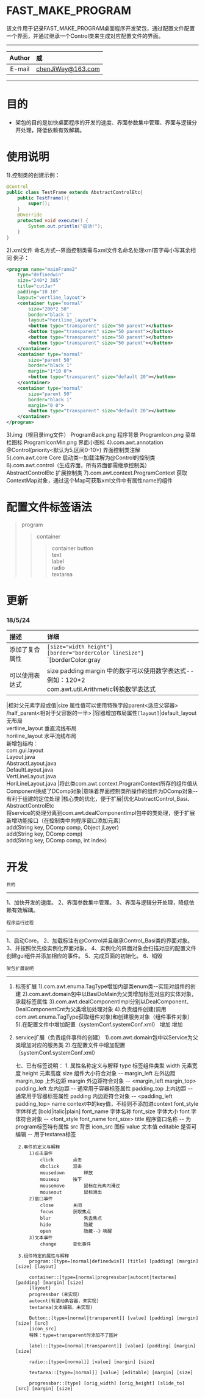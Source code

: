 # FAST_MAKE_PROGRAM
该文件用于记录FAST_MAKE_PROGRAM桌面程序开发架包，通过配置文件配置一个界面，并通过继承一个Control类来生成对应配置文件的界面。
****

|Author|威|
|:---:|:---
|E-mail|chenJiWey@163.com

****

# 目的
* 架包的目的是加快桌面程序的开发的速度、界面参数集中管理、界面与逻辑分开处理，降低依赖有效解耦。

# 使用说明
1).控制类的创建示例：
```Java
@Control
public class TestFrame extends AbstractControlEtc{
	public TestFrame(){
		super();
	}
	@Override
	protected void execute() {
		System.out.println("启动!");
	}
}
```
2).xml文件
命名方式--界面控制类需与xml文件名命名处理xml首字母小写其余相同
例子：
```xml
<program name="mainFrame2"
	type="definedwin" 
	size="240*2 385" 
	title="cutJar" 
	padding="10 10"
	layout="vertline_layout">
	<container type="normal" 
		size="200*2 50"
		border="black 1"
		layout="horiline_layout">
		<button type="transparent" size="50 parent"></button>
		<button type="transparent" size="50 parent"></button>
		<button type="transparent" size="50 parent"></button>
		<button type="transparent" size="50 parent"></button>
	</container>
	<container type="normal" 
		size="parent 50"
		border="black 1"
		margin="1*10 0">
		<button type="transparent" size="default 20"></button>
	</container>
	<container type="normal" 
		size="parent 50"
		border="black 1"
		margin="0 0">
		<button type="transparent" size="default 20"></button>
	</container>
</program>
```
3).img（根目录img文件）
	ProgramBack.png	程序背景
	ProgramIcon.png	菜单栏图标
	ProgramIconMin.png	界面小图标
4).com.awt.annotation
	@Control(priority<默认为5,区间0-10>) 	界面控制类注解  
5).com.awt.core
	Core  				启动类--加载注解为@Control的控制类
6).com.awt.control（生成界面，所有界面都需继承控制类）
	AbstractControlEtc 		扩展控制类 
7).com.awt.context.ProgramContext
	获取ContextMap对象，通过这个Map可获取xml文件中有属性name的组件

# 配置文件标签语法
>program
>>container
>>>container
>>>button <br>
>>>text <br>
>>>label <br>
>>>radio <br>
>>>textarea <br>

# 更新
### 18/5/24 
|描述|详细
|:----|:------|
|添加了复合属性|`[size="width height"]` <br>`[border="borderColor lineSize"]` <br>`[borderColor:gray|green|black|blue|cyan|pink|red|orange|yellow|lightGray]` <br>`[font="fontName fontStyle fontSize"]` <br>`[padding="left top"]` <br>`[margin="left top"]`
|可以使用表达式|size padding margin 中的数字可以使用数学表达式--例如：120*2 <br>com.awt.util.Arithmetic转换数学表达式
			
|相对父元素字段或值|size 属性值可以使用特殊字段parent<适应父容器> /half_parent<相对于父容器的一半>
|容器增加布局属性`[layout]`|default_layout			无布局 <br>vertline_layout		垂直流线布局 <br>horiline_layout		水平流线布局 <br>新增包结构： <br>com.gui.layout <br>    Layout.java <br>        AbstractLayout.java <br>			DefaultLayout.java <br>    		VertLineLayout.java <br>			HoriLineLayout.java
|将此类com.awt.context.ProgramContext所存的组件值从Component换成了DComp对象|意味着界面控制类所操作的组件为DComp对象--有利于组建的定位处理
|核心类的优化，便于扩展|优化AbstractControl_Basi、AbstractControlEtc <br>将service的处理分离到com.awt.dealComponentImpl包中的类处理，便于扩展 <br>新增功能接口（在控制类中向程序窗口添加元素） <br>	add(String key, DComp comp, Object jLayer) <br>	add(String key, DComp comp) <br>	add(String key, DComp comp, int index) <br>

# 开发
`目的`
***
1、加快开发的速度。
2、界面参数集中管理。
3、界面与逻辑分开处理，降低依赖有效解耦。

`程序运行过程`
***
1、启动Core。
2、加载标注有@Control并且继承Control_Basi类的界面对象。
3、并按照优先级实例化界面对象。
4、实例化的界面对象会扫描对应的配置文件创建gui组件并添加相应的事件。
5、完成页面的初始化。
6、销毁

`架包扩展说明`
***
1. 标签扩展
	1).com.awt.enuma.TagType增加内部类enum类--实现对组件的创建
	2).com.awt.domain包中以BasiDoMain为父类增加标签对应的实体对象，承载标签属性
    	3).com.awt.dealComponentImpl分别以DealComponent、DealComponentCnt为父类增加处理对象
      	4).负责组件创建(调用 com.awt.enuma.TagType获取组件对象)和创建服务对象（组件事件对象）	
	5).在配置文件中增加配置（systemConf.systemConf.xml）
		增加<bean id="组件标签名称" class="com.awt.domain.组件DoMain类名"> </bean>
		增加<bean id="create_组件标签名称" 
		class="com.awt.dealComponentImpl.组件处理对象类名"></bean>
2. service扩展（负责组件事件的创建）
	1).com.awt.domain包中以Service为父类增加对应的服务类
	2).在配置文件中增加配置（systemConf.systemConf.xml）
		<bean id="service名称" class="com.awt.service.服务类名"></bean>
      	   
	七、已有标签说明：
		1. 属性名称定义与解释
			type		标签组件类型
			width		元素宽度
			height		元素高度
			size		组件大小符合对象 -- <width height>
			margin_left	左外边距
			margin_top	上外边距
			margin		外边距符合对象 -- <margin_left margin_top>
			padding_left	左内边距 -- 通常用于容器标签属性
			padding_top 	上内边距 -- 通常用于容器标签属性
			padding		内边距符合对象 -- <padding_left padding_top>
			name		context中的key值，不给则不添加进context
          		font_style 	字体样式
          			[bold|italic|plain]
          		font_name	字体名称
          		font_size	字体大小
          		font 		字体符合对象 -- <font_style font_name font_size>
          		title		程序窗口名称 -- 为program标签特有属性
          		src		背景
          		icon_src	图标
          		value		文本值
          		editable	是否可编辑 -- 用于textarea标签
       		
		2.事件的定义与解释
			1)点击事件
				click		点击
				dbclick		双击
				mousedown		释放
				mouseup		按下
				mousemove		鼠标在元素内滑过
				mouseout		鼠标滑出
			2)窗口事件
				close		关闭	
				focus		获取焦点
				blur			失去焦点
				hide			隐藏
				open			隐藏--》唤醒
			3)文本事件
				change		变化事件
		
		3.组件特定的属性与解释	
			program::[type=[normal|definedwin]] [title] [padding] [margin] [size] [layout]
			
			container::[type=[normal|progressbar|autocnt|textarea] [padding] [margin] [size]
			[layout]
			progressbar（未实现）
			autocnt(有滚动条容器，未实现)
			textarea(文本编辑，未实现)
			
			Button::[type=[normal|transparent]] [value] [padding] [margin] [size] [src]
			[icon_src]
			特殊：type=transparent时添加不了图片
			
			label::[type=[normal|transparent]] [value] [padding] [margin] [size]
			
			radio::[type=[normal]] [value] [margin] [size]
			
			textarea::[type=[normal]] [value] [editable] [margin] [size]
			
			progressbar::[type] [orig_width] [orig_height] [slide_to] [src] [margin] [size]
	
        
